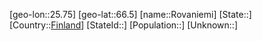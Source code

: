 ﻿---
location: [66.5,25.75]
type: City
tags:
- geo/City


SpocWebEntityId: 33806
isDeleted: false
confidential: public

---
[geo-lon::25.75]
[geo-lat::66.5]
[name::Rovaniemi]
[State::]
[Country::[Finland](geo/Continent/Europe/Finland.md)]
[StateId::]
[Population::]
[Unknown::]


